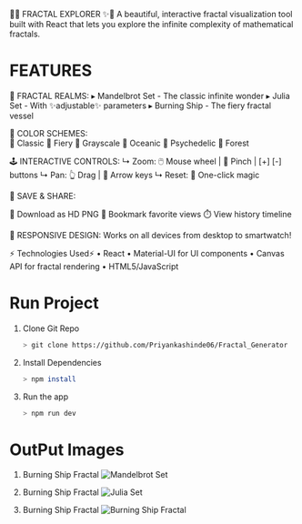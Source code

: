 🌌✨ FRACTAL EXPLORER ✨🌌
A beautiful, interactive fractal visualization tool built with React that lets you explore the infinite complexity of mathematical fractals.

# FEATURES  

🔮 FRACTAL REALMS:
    ▸ Mandelbrot Set - The classic infinite wonder
    ▸ Julia Set - With ✨adjustable✨ parameters
    ▸ Burning Ship - The fiery fractal vessel

🎨 COLOR SCHEMES:    
    🔘 Classic         🔘 Fiery
    🔘 Grayscale    🔘 Oceanic
    🔘 Psychedelic 🔘 Forest

🕹️ INTERACTIVE CONTROLS:
    ↳ Zoom: 🖱️ Mouse wheel | 📱 Pinch | [+] [-] buttons
    ↳ Pan: 👆 Drag | 🏹 Arrow keys
    ↳ Reset: 💫 One-click magic

💾 SAVE & SHARE:

  📸 Download as HD PNG
  🔖 Bookmark favorite views
  ⏱️ View history timeline


📱 RESPONSIVE DESIGN:
    Works on all devices from desktop to smartwatch!

⚡ Technologies Used⚡
    •	React
    •	Material-UI for UI components
    •	Canvas API for fractal rendering
    •	HTML5/JavaScript

# Run Project

1. Clone Git Repo
    ```bash
    > git clone https://github.com/Priyankashinde06/Fractal_Generator

2. Install Dependencies
    ```bash
    > npm install

3. Run the app
    ```bash
    > npm run dev

# OutPut Images

1. Burning Ship Fractal
![Mandelbrot Set](https://github.com/user-attachments/assets/c7144c2d-5c84-46d8-b3cc-61ddc7b97f0c)

2. Burning Ship Fractal
![Julia Set](https://github.com/user-attachments/assets/ce1cab32-4205-4dba-8f5f-496a6115527b)

3. Burning Ship Fractal
![Burning Ship Fractal](https://github.com/user-attachments/assets/3e7e9d0b-6e3e-4228-8311-aed5ec1c97a9)

